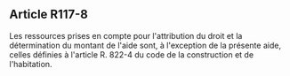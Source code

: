 ## Article R117-8

Les ressources prises en compte pour l'attribution du droit et la détermination du montant de l'aide sont, à
l'exception de la présente aide, celles définies à l'article R. 822-4 du code de la construction et de l'habitation.

